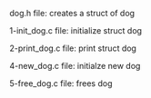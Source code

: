 dog.h file: creates a struct of dog

1-init_dog.c file: initialize struct dog

2-print_dog.c file: print struct dog

4-new_dog.c file: initialze new dog

5-free_dog.c file: frees dog
